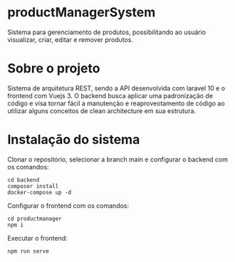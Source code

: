 # productManagerSystem
Sistema para gerenciamento de produtos, possibilitando ao usuário visualizar, criar, editar e remover produtos.

# Sobre o projeto
Sistema de arquitetura REST, sendo a API desenvolvida com laravel 10 e o frontend com Vuejs 3. O backend busca aplicar uma padronização de código e visa tornar fácil a manutenção e reaproveotamento de código ao utilizar alguns conceitos de clean architecture em sua estrutura.

# Instalação do sistema

Clonar o repositório, selecionar a branch main e configurar o backend com os comandos:
```
cd backend
composer install
docker-compose up -d
```

Configurar o frontend com os comandos:
```
cd productmanager
npm i
```
Executar o frontend:
```
npm run serve
```
